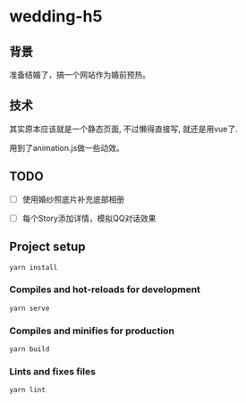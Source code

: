 # wedding-h5

## 背景

准备结婚了，搞一个网站作为婚前预热。

## 技术

其实原本应该就是一个静态页面, 不过懒得直接写, 就还是用vue了.

用到了animation.js做一些动效。

## TODO 

- [ ] 使用婚纱照底片补充底部相册
- [ ] 每个Story添加详情，模拟QQ对话效果


## Project setup
```
yarn install
```

### Compiles and hot-reloads for development
```
yarn serve
```

### Compiles and minifies for production
```
yarn build
```

### Lints and fixes files
```
yarn lint
```
